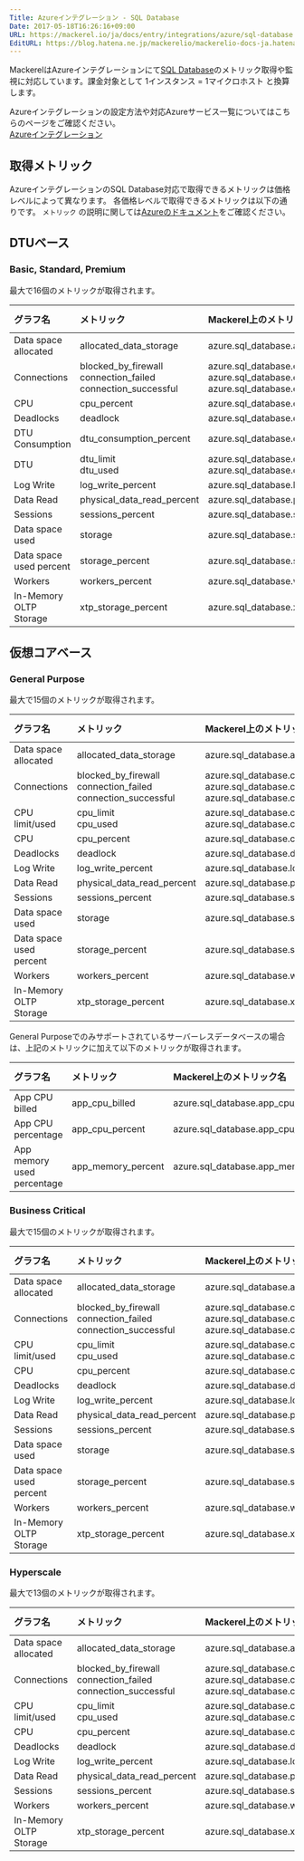 ```yaml
---
Title: Azureインテグレーション - SQL Database
Date: 2017-05-18T16:26:16+09:00
URL: https://mackerel.io/ja/docs/entry/integrations/azure/sql-database
EditURL: https://blog.hatena.ne.jp/mackerelio/mackerelio-docs-ja.hatenablog.mackerel.io/atom/entry/10328749687248185094
---
```


MackerelはAzureインテグレーションにて<a href="https://azure.microsoft.com/ja-jp/services/sql-database/" target="_blank">SQL Database</a>のメトリック取得や監視に対応しています。課金対象として 1インスタンス = 1マイクロホスト と換算します。

Azureインテグレーションの設定方法や対応Azureサービス一覧についてはこちらのページをご確認ください。<br>
<a href="https://mackerel.io/ja/docs/entry/integrations/azure">Azureインテグレーション</a>

## 取得メトリック
AzureインテグレーションのSQL Database対応で取得できるメトリックは価格レベルによって異なります。
各価格レベルで取得できるメトリックは以下の通りです。 `メトリック` の説明に関しては<a href="https://msdn.microsoft.com/library/en-us/Mt163593.aspx" target="_blank">Azureのドキュメント</a>をご確認ください。

## DTUベース

### Basic, Standard, Premium
最大で16個のメトリックが取得されます。

|グラフ名|メトリック|Mackerel上のメトリック名|単位|Aggregation Type|
|:---|:---|:---|:---|:---|
|Data space allocated|allocated_data_storage|azure.sql_database.allocated_data_storage.allocated_data|bytes|Average|
|Connections|blocked_by_firewall<br>connection_failed<br>connection_successful|azure.sql_database.connection.blocked_by_firewall<br>azure.sql_database.connection.failed<br>azure.sql_database.connection.successful|integer|Total|
|CPU|cpu_percent|azure.sql_database.cpu.percent|percentage|Average|
|Deadlocks|deadlock|azure.sql_database.deadlock.count|integer|Total|
|DTU Consumption|dtu_consumption_percent|azure.sql_database.dtu_consumption.percent|percentage|Average|
|DTU|dtu_limit<br>dtu_used|azure.sql_database.dtu.limit<br>azure.sql_database.dtu.used|float|Average|
|Log Write|log_write_percent|azure.sql_database.log_write.percent|percentage|Average|
|Data Read|physical_data_read_percent|azure.sql_database.physical_data_read.percent|percentage|Average|
|Sessions|sessions_percent|azure.sql_database.sessions.percent|percentage|Average|
|Data space used|storage|azure.sql_database.storage.used|bytes|Maximum|
|Data space used percent|storage_percent|azure.sql_database.storage_percent.percent|percentage|Maximum|
|Workers|workers_percent|azure.sql_database.workers.percent|percentage|Average|
|In-Memory OLTP Storage|xtp_storage_percent|azure.sql_database.xtp_storage.percent|percentage|Average|

## 仮想コアベース

### General Purpose
最大で15個のメトリックが取得されます。

|グラフ名|メトリック|Mackerel上のメトリック名|単位|Aggregation Type|
|:---|:---|:---|:---|:---|
|Data space allocated|allocated_data_storage|azure.sql_database.allocated_data_storage.allocated_data|bytes|Average|
|Connections|blocked_by_firewall<br>connection_failed<br>connection_successful|azure.sql_database.connection.blocked_by_firewall<br>azure.sql_database.connection.failed<br>azure.sql_database.connection.successful|integer|Total|
|CPU limit/used|cpu_limit<br>cpu_used|azure.sql_database.cpu_limit_used.limit<br>azure.sql_database.cpu_limit_used.used|float|Average|
|CPU|cpu_percent|azure.sql_database.cpu.percent|percentage|Average|
|Deadlocks|deadlock|azure.sql_database.deadlock.count|integer|Total|
|Log Write|log_write_percent|azure.sql_database.log_write.percent|percentage|Average|
|Data Read|physical_data_read_percent|azure.sql_database.physical_data_read.percent|percentage|Average|
|Sessions|sessions_percent|azure.sql_database.sessions.percent|percentage|Average|
|Data space used|storage|azure.sql_database.storage.used|bytes|Maximum|
|Data space used percent|storage_percent|azure.sql_database.storage_percent.percent|percentage|Maximum|
|Workers|workers_percent|azure.sql_database.workers.percent|percentage|Average|
|In-Memory OLTP Storage|xtp_storage_percent|azure.sql_database.xtp_storage.percent|percentage|Average|

General Purposeでのみサポートされているサーバーレスデータベースの場合は、上記のメトリックに加えて以下のメトリックが取得されます。

|グラフ名|メトリック|Mackerel上のメトリック名|単位|Aggregation Type|
|:---|:---|:---|:---|:---|
|App CPU billed|app_cpu_billed|azure.sql_database.app_cpu_billed.billed|integer|Total|
|App CPU percentage|app_cpu_percent|azure.sql_database.app_cpu_percent.percent|percentage|Average|
|App memory used percentage|app_memory_percent|azure.sql_database.app_memory_percent.percent|percentage|Average|

### Business Critical
最大で15個のメトリックが取得されます。

|グラフ名|メトリック|Mackerel上のメトリック名|単位|Aggregation Type|
|:---|:---|:---|:---|:---|
|Data space allocated|allocated_data_storage|azure.sql_database.allocated_data_storage.allocated_data|bytes|Average|
|Connections|blocked_by_firewall<br>connection_failed<br>connection_successful|azure.sql_database.connection.blocked_by_firewall<br>azure.sql_database.connection.failed<br>azure.sql_database.connection.successful|integer|Total|
|CPU limit/used|cpu_limit<br>cpu_used|azure.sql_database.cpu_limit_used.limit<br>azure.sql_database.cpu_limit_used.used|float|Average|
|CPU|cpu_percent|azure.sql_database.cpu.percent|percentage|Average|
|Deadlocks|deadlock|azure.sql_database.deadlock.count|integer|Total|
|Log Write|log_write_percent|azure.sql_database.log_write.percent|percentage|Average|
|Data Read|physical_data_read_percent|azure.sql_database.physical_data_read.percent|percentage|Average|
|Sessions|sessions_percent|azure.sql_database.sessions.percent|percentage|Average|
|Data space used|storage|azure.sql_database.storage.used|bytes|Maximum|
|Data space used percent|storage_percent|azure.sql_database.storage_percent.percent|percentage|Maximum|
|Workers|workers_percent|azure.sql_database.workers.percent|percentage|Average|
|In-Memory OLTP Storage|xtp_storage_percent|azure.sql_database.xtp_storage.percent|percentage|Average|

### Hyperscale
最大で13個のメトリックが取得されます。

|グラフ名|メトリック|Mackerel上のメトリック名|単位|Aggregation Type|
|:---|:---|:---|:---|:---|
|Data space allocated|allocated_data_storage|azure.sql_database.allocated_data_storage.allocated_data|bytes|Average|
|Connections|blocked_by_firewall<br>connection_failed<br>connection_successful|azure.sql_database.connection.blocked_by_firewall<br>azure.sql_database.connection.failed<br>azure.sql_database.connection.successful|integer|Total|
|CPU limit/used|cpu_limit<br>cpu_used|azure.sql_database.cpu_limit_used.limit<br>azure.sql_database.cpu_limit_used.used|float|Average|
|CPU|cpu_percent|azure.sql_database.cpu.percent|percentage|Average|
|Deadlocks|deadlock|azure.sql_database.deadlock.count|integer|Total|
|Log Write|log_write_percent|azure.sql_database.log_write.percent|percentage|Average|
|Data Read|physical_data_read_percent|azure.sql_database.physical_data_read.percent|percentage|Average|
|Sessions|sessions_percent|azure.sql_database.sessions.percent|percentage|Average|
|Workers|workers_percent|azure.sql_database.workers.percent|percentage|Average|
|In-Memory OLTP Storage|xtp_storage_percent|azure.sql_database.xtp_storage.percent|percentage|Average|